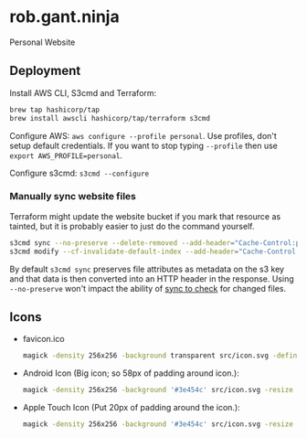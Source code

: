 # rob.gant.ninja

Personal Website

## Deployment

Install AWS CLI, S3cmd and Terraform:

```sh
brew tap hashicorp/tap
brew install awscli hashicorp/tap/terraform s3cmd
```

Configure AWS: `aws configure --profile personal`. Use profiles, don't setup default
credentials. If you want to stop typing `--profile` then use `export AWS_PROFILE=personal`.

Configure s3cmd: `s3cmd --configure`

### Manually sync website files

Terraform might update the website bucket if you mark that resource as tainted,
but it is probably easier to just do the command yourself.

```sh
s3cmd sync --no-preserve --delete-removed --add-header="Cache-Control:public,max-age=31536000,immutable" ./dist/ s3://rob-gant-ninja/
s3cmd modify --cf-invalidate-default-index --add-header="Cache-Control:public,max-age=2592000,stale-while-revalidate=86400" s3://rob-gant-ninja/index.html
```

By default `s3cmd sync` preserves file attributes as metadata on the s3 key and that
data is then converted into an HTTP header in the response. Using `--no-preserve`
won't impact the ability of [sync to check](https://github.com/s3tools/s3cmd/blob/ae6a635312abba7e5353f257e60e845034ad9ecf/S3/Config.py#L163)
for changed files.

## Icons

* favicon.ico

  ```sh
  magick -density 256x256 -background transparent src/icon.svg -define icon:auto-resize -colors 256 src/favicon.ico
  ```

* Android Icon (Big icon; so 58px of padding around icon.):

  ```sh
  magick -density 256x256 -background '#3e454c' src/icon.svg -resize 454x454 -gravity center -extent 512x512 src/icon-512.png
  ```

* Apple Touch Icon (Put 20px of padding around the icon.):

  ```sh
  magick -density 256x256 -background '#3e454c' src/icon.svg -resize 152x152 -gravity center -extent 192x192 src/icon.png
  ```
